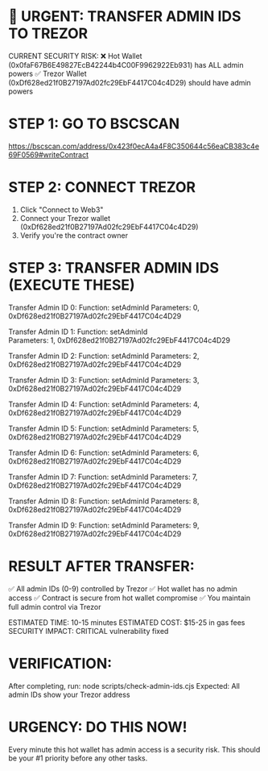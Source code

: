 🚨 URGENT: TRANSFER ADMIN IDS TO TREZOR
==========================================

CURRENT SECURITY RISK:
❌ Hot Wallet (0x0faF67B6E49827EcB42244b4C00F9962922Eb931) has ALL admin powers
✅ Trezor Wallet (0xDf628ed21f0B27197Ad02fc29EbF4417C04c4D29) should have admin powers

STEP 1: GO TO BSCSCAN
====================
https://bscscan.com/address/0x423f0ecA4a4F8C350644c56eaCB383c4e69F0569#writeContract

STEP 2: CONNECT TREZOR
======================
1. Click "Connect to Web3"
2. Connect your Trezor wallet (0xDf628ed21f0B27197Ad02fc29EbF4417C04c4D29)
3. Verify you're the contract owner

STEP 3: TRANSFER ADMIN IDS (EXECUTE THESE)
=========================================

Transfer Admin ID 0:
Function: setAdminId
Parameters: 0, 0xDf628ed21f0B27197Ad02fc29EbF4417C04c4D29

Transfer Admin ID 1:
Function: setAdminId  
Parameters: 1, 0xDf628ed21f0B27197Ad02fc29EbF4417C04c4D29

Transfer Admin ID 2:
Function: setAdminId
Parameters: 2, 0xDf628ed21f0B27197Ad02fc29EbF4417C04c4D29

Transfer Admin ID 3:
Function: setAdminId
Parameters: 3, 0xDf628ed21f0B27197Ad02fc29EbF4417C04c4D29

Transfer Admin ID 4:
Function: setAdminId
Parameters: 4, 0xDf628ed21f0B27197Ad02fc29EbF4417C04c4D29

Transfer Admin ID 5:
Function: setAdminId
Parameters: 5, 0xDf628ed21f0B27197Ad02fc29EbF4417C04c4D29

Transfer Admin ID 6:
Function: setAdminId
Parameters: 6, 0xDf628ed21f0B27197Ad02fc29EbF4417C04c4D29

Transfer Admin ID 7:
Function: setAdminId
Parameters: 7, 0xDf628ed21f0B27197Ad02fc29EbF4417C04c4D29

Transfer Admin ID 8:
Function: setAdminId
Parameters: 8, 0xDf628ed21f0B27197Ad02fc29EbF4417C04c4D29

Transfer Admin ID 9:
Function: setAdminId
Parameters: 9, 0xDf628ed21f0B27197Ad02fc29EbF4417C04c4D29

RESULT AFTER TRANSFER:
=====================
✅ All admin IDs (0-9) controlled by Trezor
✅ Hot wallet has no admin access
✅ Contract is secure from hot wallet compromise
✅ You maintain full admin control via Trezor

ESTIMATED TIME: 10-15 minutes
ESTIMATED COST: $15-25 in gas fees
SECURITY IMPACT: CRITICAL vulnerability fixed

VERIFICATION:
============
After completing, run: node scripts/check-admin-ids.cjs
Expected: All admin IDs show your Trezor address

URGENCY: DO THIS NOW!
====================
Every minute this hot wallet has admin access is a security risk.
This should be your #1 priority before any other tasks.
